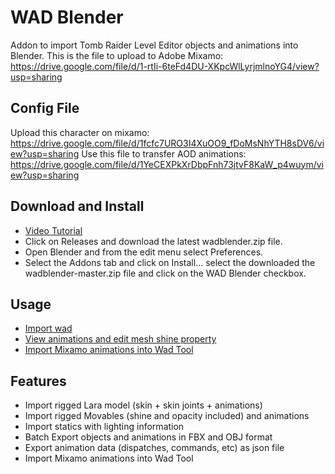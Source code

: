 # WAD Blender
Addon to import Tomb Raider Level Editor objects and animations into Blender.
This is the file to upload to Adobe Mixamo: https://drive.google.com/file/d/1-rtIi-6teFd4DU-XKpcWlLyrjmlnoYG4/view?usp=sharing

## Config File
Upload this character on mixamo: https://drive.google.com/file/d/1fcfc7URO3I4XuOO9_fDoMsNhYTH8sDV6/view?usp=sharing
Use this file to transfer AOD animations:  https://drive.google.com/file/d/1YeCEXPkXrDbpFnh73jtvF8KaW_p4wuym/view?usp=sharing

## Download and Install
* [Video Tutorial](https://www.youtube.com/watch?v=8LP4uLe9Onw)
* Click on Releases and download the latest wadblender.zip file.
* Open Blender and from the edit menu select Preferences.
* Select the Addons tab and click on Install... select the downloaded the wadblender-master.zip file and click on the WAD Blender checkbox.

## Usage
* [Import wad](https://www.youtube.com/watch?v=1ugcUadU74M)
* [View animations and edit mesh shine property](https://www.youtube.com/watch?v=hQ1DtBUQkSg)
* [Import Mixamo animations into Wad Tool](https://www.youtube.com/watch?v=ErSYyMgzUS4)

## Features
* Import rigged Lara model (skin + skin joints + animations)
* Import rigged Movables (shine and opacity included) and animations
* Import statics with lighting information
* Batch Export objects and animations in FBX and OBJ format
* Export animation data (dispatches, commands, etc) as json file
* Import Mixamo animations into Wad Tool
